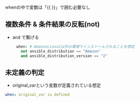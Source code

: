 whenの中で変数は「{{ }}」で囲む必要なし

## 複数条件 & 条件結果の反転(not)
- and で繋げる
 ```py
      when: # AmazonLinux2以外の環境でインストールされることを想定
        not ansible_distribution == "Amazon"
        and ansible_distribution_version == "2"
```

## 未定義の判定
- original_varという変数が定義されている想定
```yml
when: original_var is defined
```
